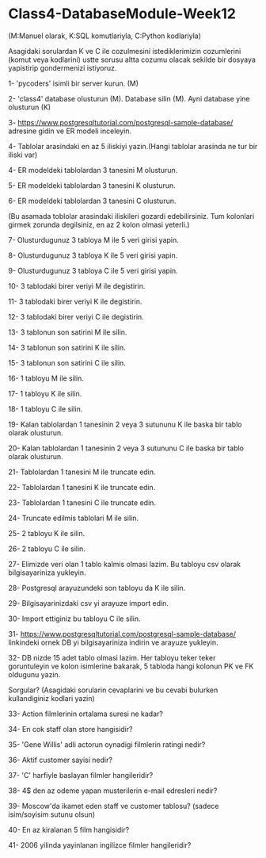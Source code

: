 # Class4-DatabaseModule-Week12

(M:Manuel olarak, K:SQL komutlariyla, C:Python kodlariyla)

Asagidaki sorulardan K ve C ile cozulmesini istediklerimizin cozumlerini (komut veya kodlarini) ustte sorusu altta cozumu olacak sekilde bir dosyaya yapistirip gondermenizi istiyoruz.


1- 'pycoders' isimli bir server kurun. (M)

2-  'class4' database olusturun (M). Database silin (M). Ayni database yine olusturun (K)

3- https://www.postgresqltutorial.com/postgresql-sample-database/ adresine gidin ve ER modeli inceleyin.

4- Tablolar arasindaki en az 5 iliskiyi yazin.(Hangi tablolar arasinda ne tur bir iliski var)

4- ER modeldeki tablolardan 3 tanesini M olusturun.

5- ER modeldeki tablolardan 3 tanesini K olusturun.

6- ER modeldeki tablolardan 3 tanesini C olusturun.

(Bu asamada toblolar arasindaki iliskileri gozardi edebilirsiniz. Tum kolonlari girmek zorunda degilsiniz, en az 2 kolon olmasi yeterli.)

7- Olusturdugunuz 3 tabloya M ile 5 veri girisi yapin.

8- Olusturdugunuz 3 tabloya K ile 5 veri girisi yapin.

9- Olusturdugunuz 3 tabloya C ile 5 veri girisi yapin.

10- 3 tablodaki birer veriyi M ile degistirin.

11- 3 tablodaki birer veriyi K ile degistirin.

12- 3 tablodaki birer veriyi C ile degistirin.

13- 3 tablonun son satirini M ile silin.

14- 3 tablonun son satirini K ile silin.

15- 3 tablonun son satirini C ile silin.

16- 1 tabloyu M ile silin.

17- 1 tabloyu K ile silin.

18- 1 tabloyu C ile silin.

19- Kalan tablolardan 1 tanesinin 2 veya 3 sutununu K ile baska bir tablo olarak olusturun.

20- Kalan tablolardan 1 tanesinin 2 veya 3 sutununu C ile baska bir tablo olarak olusturun.

21- Tablolardan 1 tanesini M ile truncate edin.

22- Tablolardan 1 tanesini K ile truncate edin.

23- Tablolardan 1 tanesini C ile truncate edin.

24- Truncate edilmis tablolari M ile silin.

25- 2 tabloyu K ile silin.

26- 2 tabloyu C ile silin.

27- Elimizde veri olan 1 tablo kalmis olmasi lazim. Bu tabloyu csv olarak bilgisayariniza yukleyin.

28- Postgresql arayuzundeki son tabloyu da K ile silin.

29- Bilgisayarinizdaki csv yi arayuze import edin.

30- Import ettiginiz bu tabloyu C ile silin.

31- https://www.postgresqltutorial.com/postgresql-sample-database/ linkindeki ornek DB yi bilgisayariniza indirin ve arayuze yukleyin.

32- DB nizde 15 adet tablo olmasi lazim. Her tabloyu teker teker goruntuleyin ve kolon isimlerine bakarak, 5 tabloda hangi kolonun PK ve FK oldugunu yazin.

Sorgular? 
(Asagidaki sorularin cevaplarini ve bu cevabi bulurken kullandiginiz kodlari yazin)

33- Action filmlerinin ortalama suresi ne kadar?

34- En cok staff olan store hangisidir?

35- 'Gene Willis' adli actorun oynadigi filmlerin ratingi nedir?

36- Aktif customer sayisi nedir?

37- 'C' harfiyle baslayan filmler hangileridir?

38- 4$ den az odeme yapan musterilerin e-mail edresleri nedir?

39- Moscow'da ikamet eden staff ve customer tablosu? (sadece isim/soyisim sutunu olsun)

40- En az kiralanan 5 film hangisidir?

41- 2006 yilinda yayinlanan ingilizce filmler hangileridir?
